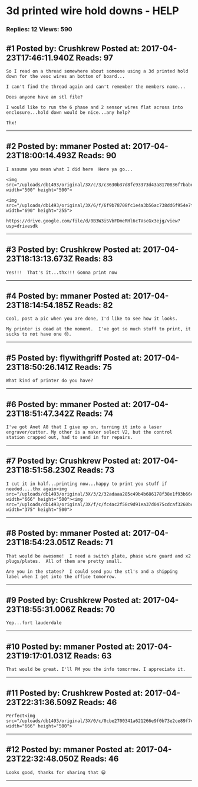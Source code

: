# 3d printed wire hold downs - HELP

### Replies: 12 Views: 590

## \#1 Posted by: Crushkrew Posted at: 2017-04-23T17:46:11.940Z Reads: 97

```
So I read on a thread somewhere about someone using a 3d printed hold down for the vesc wires an bottom of board...

I can't find the thread again and can't remember the members name...

Does anyone have an stl file?

I would like to run the 6 phase and 2 sensor wires flat across into enclosure...hold down would be nice...any help?

Thx!
```

---
## \#2 Posted by: mmaner Posted at: 2017-04-23T18:00:14.493Z Reads: 90

```
I assume you mean what I did here  Here ya go...

<img src="/uploads/db1493/original/3X/c/3/c3630b37d8fc93373d43a8170836f7babed7b657.jpg" width="500" height="500">

<img src="/uploads/db1493/original/3X/6/f/6f9b78708fc1e4a3b56ac738dd6f954e7f14e3c3.png" width="690" height="255">

https://drive.google.com/file/d/0B3W3iSVbFDmeRHl6cTVscGx3ejg/view?usp=drivesdk
```

---
## \#3 Posted by: Crushkrew Posted at: 2017-04-23T18:13:13.673Z Reads: 83

```
Yes!!!  That's it...thx!!! Gonna print now
```

---
## \#4 Posted by: mmaner Posted at: 2017-04-23T18:14:54.185Z Reads: 82

```
Cool, post a pic when you are done, I'd like to see how it looks.  

My printer is dead at the moment.  I've got so much stuff to print, it sucks to not have one 😢.
```

---
## \#5 Posted by: flywithgriff Posted at: 2017-04-23T18:50:26.141Z Reads: 75

```
What kind of printer do you have?
```

---
## \#6 Posted by: mmaner Posted at: 2017-04-23T18:51:47.342Z Reads: 74

```
I've got Anet A8 that I give up on, turning it into a laser engraver/cutter. My other is a maker select V2, but the control station crapped out, had to send in for repairs.
```

---
## \#7 Posted by: Crushkrew Posted at: 2017-04-23T18:51:58.230Z Reads: 73

```
I cut it in half...printing now...happy to print you stuff if needed....thx again<img src="/uploads/db1493/original/3X/3/2/32adaaa285c49b4b686178f38e1f93b66c5c724b.jpg" width="666" height="500"><img src="/uploads/db1493/original/3X/f/c/fc4ac2f58c9d91ea37d0475cdcaf3260bc849891.jpg" width="375" height="500">
```

---
## \#8 Posted by: mmaner Posted at: 2017-04-23T18:54:23.051Z Reads: 71

```
That would be awesome!  I need a switch plate, phase wire guard and x2 plugs/plates.  All of them are pretty small.  

Are you in the states?  I could send you the stl's and a shipping label when I get into the office tomorrow.
```

---
## \#9 Posted by: Crushkrew Posted at: 2017-04-23T18:55:31.006Z Reads: 70

```
Yep...fort lauderdale
```

---
## \#10 Posted by: mmaner Posted at: 2017-04-23T19:17:01.031Z Reads: 63

```
That would be great. I'll PM you the info tomorrow. I appreciate it.
```

---
## \#11 Posted by: Crushkrew Posted at: 2017-04-23T22:31:36.509Z Reads: 46

```
Perfect<img src="/uploads/db1493/original/3X/0/c/0cbe2700341a621266e9f0b73e2ce89f7ca73689.jpg" width="666" height="500">
```

---
## \#12 Posted by: mmaner Posted at: 2017-04-23T22:32:48.050Z Reads: 46

```
Looks good, thanks for sharing that 😀
```

---
